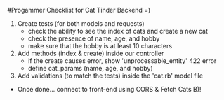 #Progammer Checklist for Cat Tinder Backend =)

1. Create tests (for both models and requests)
    - check the ability to see the index of cats and create a new cat 
    - check the presence of name, age, and hobby
    - make sure that the hobby is at least 10 characters
2. Add methods (index & create) inside our controller
    - if the create causes error, show 'unprocessable_entity' 422 error
    - define cat_params (name, age, and hobby) 
3. Add validations (to match the tests) inside the 'cat.rb' model file

- Once done... connect to front-end using CORS & Fetch Cats B)!
